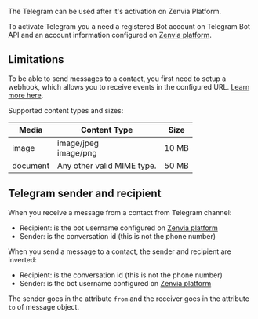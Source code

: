 The Telegram can be used after it's activation on Zenvia Platform.

To activate Telegram you a need a registered Bot account on Telegram Bot API and an account information configured on [Zenvia platform](https://app.zenvia.com/home/credentials/telegram/list).


## Limitations

To be able to send messages to a contact, you first need to setup a webhook, which allows you to receive events in the configured URL. [Learn more here](#tag/Webhooks).

Supported content types and sizes:

| Media | Content Type | Size |
|---|---|---|
| image | image/jpeg<br>image/png | 10&nbsp;MB |
| document | Any other valid MIME type. | 50&nbsp;MB |


## Telegram sender and recipient

When you receive a message from a contact from Telegram channel:

* Recipient: is the bot username configured on [Zenvia platform](https://app.zenvia.com/home/credentials/telegram/list)
* Sender: is the conversation id (this is not the phone number)

When you send a message to a contact, the sender and recipient are inverted:

* Recipient: is the conversation id (this is not the phone number)
* Sender: is the bot username configured on [Zenvia platform](https://app.zenvia.com/home/credentials/telegram/list)

The sender goes in the attribute `from` and the receiver goes in the attribute `to` of message object.
